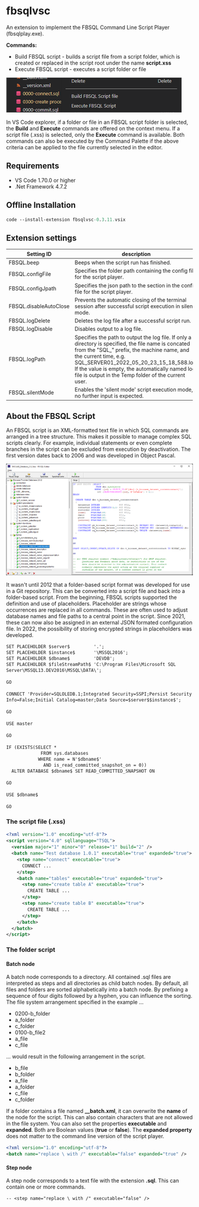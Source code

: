 # fbsqlvsc

An extension to implement the FBSQL Command Line Script Player (fbsqlplay.exe).

**Commands:**
- Build FBSQL script - builds a script file from a script folder, which is created or replaced in the script root under the name **script.xss**
- Execute FBSQL script - executes a script folder or file

![explorer context menu](images/context_menu.png)

In VS Code explorer, if a folder or file in an FBSQL script folder is selected, the **Build** and **Execute** commands are offered on the context menu. If a script file (.xss) is selected, only the **Execute** command is available.
Both commands can also be executed by the Command Palette if the above criteria can be applied to the file currently selected in the editor.


## Requirements
- VS Code 1.70.0 or higher
- .Net Framework 4.7.2


## Offline Installation

``` ps
code --install-extension fbsqlvsc-0.3.11.vsix
```

## Extension settings

| Setting ID | description |
| --- | --- |
| FBSQL.beep | Beeps when the script run has finished. |
| FBSQL.configFile | Specifies the folder path containing the config file for the script player. |
| FBSQL.configJpath | Specifies the json path to the section in the config file for the script player. |
| FBSQL.disableAutoClose | Prevents the automatic closing of the terminal session after successful script execution in silent mode. |
| FBSQL.logDelete | Deletes the log file after a successful script run. |
| FBSQL.logDisable | Disables output to a log file. |
| FBSQL.logPath | Specifies the path to output the log file. If only a directory is specified, the file name is concated from the "SQL_" prefix, the machine name, and the current time, e.g. SQL_SERVER01_2022_05_20_23_15_18_588.log. If the value is empty, the automatically named log file is output in the Temp folder of the current user. |
| FBSQL.silentMode | Enables the 'silent mode' script execution mode, no further input is expected. | 


## About the FBSQL Script

An FBSQL script is an XML-formatted text file in which SQL commands are arranged in a tree structure.
This makes it possible to manage complex SQL scripts clearly. For example, individual statements or even complete branches in the script can be excluded from execution by deactivation.
The first version dates back to 2006 and was developed in Object Pascal.

![FbSqlScript program from 2010](images/fbsqlscript_2010.png)

It wasn't until 2012 that a folder-based script format was developed for use in a Git repository. This can be converted into a script file and back into a folder-based script.
From the beginning, FBSQL scripts supported the definition and use of placeholders. Placeholder are strings whose occurrences are replaced in all commands. These are often used to adjust database names and file paths to a central point in the script.
Since 2021, these can now also be assigned in an external JSON formated configuration file. In 2022, the possibility of storing encrypted strings in placeholders was developed.

``` tsql
SET PLACEHOLDER $server$         '.';
SET PLACEHOLDER $instance$       '\MSSQL2016';
SET PLACEHOLDER $dbname$         'DEVDB';
SET PLACEHOLDER $fileStreamPath$ 'C:\Program Files\Microsoft SQL Server\MSSQL13.DEV2016\MSSQL\DATA\';

GO

CONNECT 'Provider=SQLOLEDB.1;Integrated Security=SSPI;Persist Security Info=False;Initial Catalog=master;Data Source=$server$$instance$';

GO

USE master

GO

IF (EXISTS(SELECT *
             FROM sys.databases 
            WHERE name = N'$dbname$'
              AND is_read_committed_snapshot_on = 0))
  ALTER DATABASE $dbname$ SET READ_COMMITTED_SNAPSHOT ON

GO

USE $dbname$

GO
```

### The script file (.xss)

``` xml
<?xml version="1.0" encoding="utf-8"?>
<script version="4.0" sqllanguage="TSQL">
  <version major="1" minor="0" release="1" build="2" />
  <batch name="Test database 1.0.1" executable="true" expanded="true">
    <step name="connect" executable="true">
      CONNECT ...
    </step>
    <batch name="tables" executable="true" expanded="true">
      <step name="create table A" executable="true">
        CREATE TABLE ...
      </step>
      <step name="create table B" executable="true">
        CREATE TABLE ...
      </step>
    </batch>
  </batch>
</script>
```

### The folder script

#### Batch node

A batch node corresponds to a directory. All contained .sql files are interpreted as steps and all directories as child batch nodes.
By default, all files and folders are sorted alphabetically into a batch node. By prefixing a sequence of four digits followed by a hyphen, you can influence the sorting.
The file system arrangement specified in the example ...

  - 0200-b_folder
  - a_folder
  - c_folder
  - 0100-b_file2
  - a_file
  - c_file

... would result in the following arrangement in the script.

  - b_file
  - b_folder
  - a_file
  - a_folder
  - c_file
  - c_folder

If a folder contains a file named **__batch.xml**, it can overwrite the **name** of the node for the script. This can also contain characters that are not allowed in the file system. You can also set the properties **executable** and **expanded**. Both are Boolean values (**true** or **false**). The **expanded property** does not matter to the command line version of the script player.

``` xml
<?xml version="1.0" encoding="utf-8"?>
<batch name="replace \ with /" executable="false" expanded="true" />
```

#### Step node

A step node corresponds to a text file with the extension **.sql**. This can contain one or more commands.

``` tsql
-- <step name="replace \ with /" executable="false" />
```


